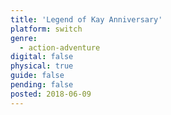 ```yaml
---
title: 'Legend of Kay Anniversary'
platform: switch
genre:
  - action-adventure
digital: false
physical: true
guide: false
pending: false
posted: 2018-06-09
---
```

